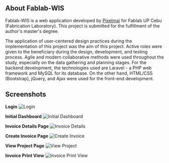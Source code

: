 ## About Fablab-WIS

Fablab-WIS is a web application developed by [Pixelmai](https://pixelmai.com) for Fablab UP Cebu (Fabrication Laboratory). This project is submitted for the fulfillment of the author's master's degree. 

The application of user-centered design practices during the implementation of this project was the aim of this project. Active roles were given to the beneficiary during the design, development, and testing process. Agile and modern collaborative methods were used throughout the study, especially on the data gathering and planning stages. For the backend development, the technologies used are Laravel - a PHP web framework and MySQL for its database. On the other hand, HTML/CSS (Bootstrap), jQuery, and Ajax were used for the front-end development.

## Screenshots

**Login**
<img src="https://loti.xyz/fablabimages/ss/0.png" alt="Login">

**Initial Dashboard**
<img src="https://loti.xyz/fablabimages/ss/1.png" alt="Initial Dashboard">

**Invoice Details Page**
<img src="https://loti.xyz/fablabimages/ss/2.jpg" alt="Invoice Details">

**Create Invoice Page**
<img src="https://loti.xyz/fablabimages/ss/3.jpg" alt="Create Invoice">

**View Project Page**
<img src="https://loti.xyz/fablabimages/ss/4.png" alt="View Project">

**Invoice Print View**
<img src="https://loti.xyz/fablabimages/ss/5.png" alt="Invoice Print View">
